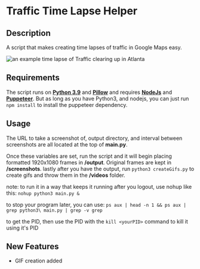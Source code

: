 # Traffic Time Lapse Helper

## Description

A script that makes creating time lapses of traffic in Google Maps easy.

![an example time lapse of Traffic clearing up in Atlanta](example.gif)

## Requirements

The script runs on [**Python 3.9**](http://www.python.org/getit/) and [**Pillow**](https://pillow.readthedocs.io/en/stable/installation.html) and requires [**NodeJs**](https://nodejs.org/en/download/) and [**Puppeteer**](https://developers.google.com/web/tools/puppeteer). But as long as you have Python3, and nodejs, you can just run `npm install` to install the puppeteer dependency.

## Usage

The URL to take a screenshot of, output directory, and interval between screenshots are all located at the top of **main.py**.

Once these variables are set, run the script and it will begin placing formatted 1920x1080 frames in **/output**. Original frames are kept in **/screenshots**.
lastly after you have the output, run `python3 createGifs.py` to create gifs and throw them in the **/videos** folder.

note: to run it in a way that keeps it running after you logout, use nohup like this:
`nohup python3 main.py &`

to stop your program later, you can use:
`ps aux | head -n 1 && ps aux | grep python3\ main.py | grep -v grep`

to get the PID, then use the PID with the `kill <yourPID>` command to kill it using it's PID

## New Features
  * GIF creation added
